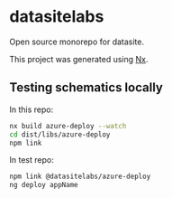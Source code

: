# datasitelabs

Open source monorepo for datasite.

This project was generated using [Nx](https://nx.dev).

## Testing schematics locally

In this repo:

```bash
nx build azure-deploy --watch
cd dist/libs/azure-deploy
npm link
```

In test repo:

```bash
npm link @datasitelabs/azure-deploy
ng deploy appName
```

